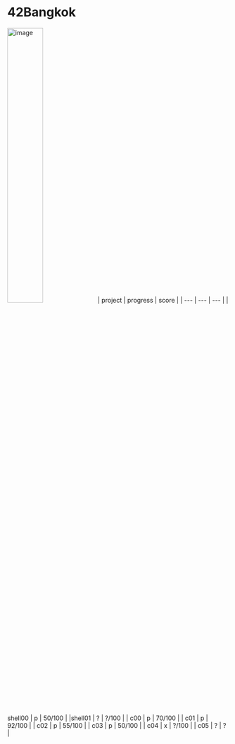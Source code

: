 # 42Bangkok
<img width="40%" alt="image" src="https://user-images.githubusercontent.com/61963667/197270663-aa1f8187-964a-4acb-b05d-98f98ae0d745.png">
| project | progress | score |
| --- | --- | --- |
 | shell00 | p | 50/100 | 
 |shell01 | ? | ?/100 |
| c00 | p | 70/100 |
| c01 | p | 92/100 |
| c02 | p | 55/100 |
 | c03 | p | 50/100 |
| c04 | x | ?/100 |
| c05 | ? | ? |
